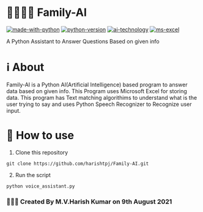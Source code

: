 # 👨‍👩‍👦‍👦 Family-AI
[![made-with-python](https://img.shields.io/badge/Made%20with-Python-1f425f.svg)](https://www.python.org/)
[![python-version](https://img.shields.io/badge/python-v3.9-blue)](https://www.python.org/)
[![ai-technology](https://img.shields.io/badge/Using-AI%20Technology-yellow)](https://en.wikipedia.org/wiki/Artificial_intelligence)
[![ms-excel](https://img.shields.io/badge/Data%20Storage-MS%20Excel-brightgreen)](https://en.wikipedia.org/wiki/Microsoft_Excel)

A Python Assistant to Answer Questions Based on given info

# ℹ About
Family-AI is a Python AI(Artificial Intelligence) based program to answer data based on given info. This Program uses Microsoft Excel for storing data.
This program has Text matching algorithims to understand what is the user trying to say and uses Python Speech Recognizer to Recognize user input.

# 🚀 How to use
1. Clone this repository
```
git clone https://github.com/harishtpj/Family-AI.git
```
2. Run the script
```
python voice_assistant.py
```
### 👨🏻‍💻 Created By M.V.Harish Kumar on 9th August 2021
